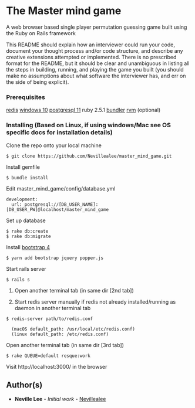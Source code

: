 # The Master mind game
A web browser based single player permutation guessing game built using the Ruby on Rails framework


This README should explain how an
interviewer could run your code, document your thought process and/or code structure, and
describe any creative extensions attempted or implemented. There is no prescribed format for
the README, but it should be clear and unambiguous in listing all the steps in building, running,
and playing the game you built (you should make no assumptions about what software the
interviewer has, and err on the side of being explicit).

### Prerequisites


[redis](https://redis.io/download) [windows 10](https://redislabs.com/blog/redis-on-windows-10/) 
[postgresql 11](https://www.postgresql.org/download/) 
ruby 2.5.1 
[bundler](https://bundler.io/) 
[rvm](https://rvm.io/) (optional)

### Installing (Based on Linux, if using windows/Mac see OS specific docs for installation details)

Clone the repo onto your local machine

```
$ git clone https://github.com/Nevillealee/master_mind_game.git
```

Install gemfile

```
$ bundle install
```

Edit  master_mind_game/config/database.yml
```
development:
  url: postgresql://[DB_USER_NAME]:[DB_USER_PW]@localhost/master_mind_game

```
Set up database

```
$ rake db:create
$ rake db:migrate
```
Install [bootstrap 4](https://medium.com/@adrian_teh/ruby-on-rails-6-with-webpacker-and-bootstrap-step-by-step-guide-41b52ef4081f)
```
$ yarn add bootstrap jquery popper.js
```
Start rails server
```
$ rails s
```
1. Open another terminal tab (in same dir [2nd tab])

2. Start redis server manually if redis not already installed/running as daemon
in another terminal tab
```
$ redis-server path/to/redis.conf

  (macOS default_path: /usr/local/etc/redis.conf)
  (linux default_path: /etc/redis.conf)
```
Open another terminal tab (in same dir [3rd tab])
```
$ rake QUEUE=default resque:work
```
Visit http://localhost:3000/ in the browser

## Author(s)

* **Neville Lee** - *Initial work* - [Nevillealee](https://github.com/nevillealee)
